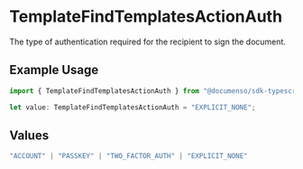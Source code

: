 # TemplateFindTemplatesActionAuth

The type of authentication required for the recipient to sign the document.

## Example Usage

```typescript
import { TemplateFindTemplatesActionAuth } from "@documenso/sdk-typescript/models/operations";

let value: TemplateFindTemplatesActionAuth = "EXPLICIT_NONE";
```

## Values

```typescript
"ACCOUNT" | "PASSKEY" | "TWO_FACTOR_AUTH" | "EXPLICIT_NONE"
```